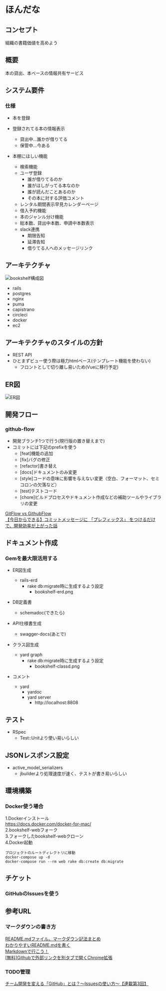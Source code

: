 ほんだな
=============

## コンセプト
組織の書籍価値を高めよう

## 概要
本の貸出、本ベースの情報共有サービス

## システム要件
### 仕様
- 本を登録
- 登録されてる本の情報表示
   - 貸出中…誰かが借りてる
   - 保管中…今ある

- 本棚にほしい機能
   - 検索機能
   - ユーザ登録
       - 誰が借りてるのか
       - 誰がほしがってる本なのか
       - 誰が読んだことあるのか
       - その本に対する評価コメント
   - レンタル期間表示早見カレンダーページ
   - 借入予約機能
   - 本のジャンル分け機能
   - 総本数、貸出中本数、申請中本数表示
   - slack連携
       - 期限告知
       - 延滞告知
       - 借りてる人へのメッセージリンク

## アーキテクチャ
![bookshelf構成図](https://github.com/dich1/bookshelf-web/blob/master/bookshelf-architecture.png?raw=true)
- rails
- postgres
- nginx
- puma
- capistrano
- circleci
- docker
- ec2

## アーキテクチャのスタイルの方針
- REST API
- ひとまずビュー使う際は極力htmlベース(テンプレート機能を使わない)
   - フロントとして切り離し易いため(Vueに移行予定)

## ER図
![ER図](https://github.com/dich1/bookshelf-web/blob/master/bookshelf-erd.png?raw=true)

## 開発フロー
### github-flow  
- 開発ブランチ1つで行う(現行版の置き替えまで)
- コミットには下記のprefixを使う
   - [feat]機能の追加
   - [fix]バグの修正
   - [refactor]書き替え
   - [docs]ドキュメントのみ変更
   - [style]コードの意味に影響を与えない変更（空白、フォーマット、セミコロンの欠落など）
   - [test]テストコード
   - [chore]ビルドプロセスやドキュメント作成などの補助ツールやライブラリの変更

[GitFlow vs GithubFlow](https://qiita.com/tlta-bkhn/items/fc485a66dbe48ec3b919)  
[【今日からできる】コミットメッセージに 「プレフィックス」 をつけるだけで、開発効率が上がった話](https://qiita.com/numanomanu/items/45dd285b286a1f7280ed)  

## ドキュメント作成
### Gemを最大限活用する
- ER図生成
   - rails-erd
      - rake db:migrate時に生成するよう設定
         - bookshelf-erd.png

- DB定義書
   - schemadoc(できたら)

- API仕様書生成
   - swagger-docs(あとで)

- クラス図生成
   - yard graph
      - rake db:migrate時に生成するよう設定
         - bookshelf-classd.png

- コメント
   - yard
      - yardoc
      - yard server
         - http://localhost:8808

## テスト
- RSpec
   - Test::Unitより使い易いらしい

## JSONレスポンス設定
- active_model_serializers
   - jbuilderより処理速度が速く、テストが書き易いらしい

## 環境構築
### Docker使う場合
1.Dockerインストール  
https://docs.docker.com/docker-for-mac/  
2.bookshelf-webフォーク  
3.フォークしたbookshelf-webクローン  
4.Docker起動  
```
プロジェクトのルートディレクトリに移動 
docker-compose up -d  
docker-compose run --rm web rake db:create db:migrate 
```

## チケット  
### GitHubのIssuesを使う

## 参考URL
### マークダウンの書き方
[README.mdファイル。マークダウン記法まとめ](http://codechord.com/2012/01/readme-markdown/)  
[わかりやすいREADME.mdを書く](https://deeeet.com/writing/2014/07/31/readme/)  
[Markdownで行こう！](https://gist.github.com/wate/7072365)  
[[無料]Githubで外部リンクを別タブで開くChrome拡張](https://qiita.com/KumanoT/items/c91390898573978fc979)  
### TODO管理
[チーム開発を変える「GitHub」とは？〜Issuesの使い方〜【連載第3回】](https://seleck.cc/647)  